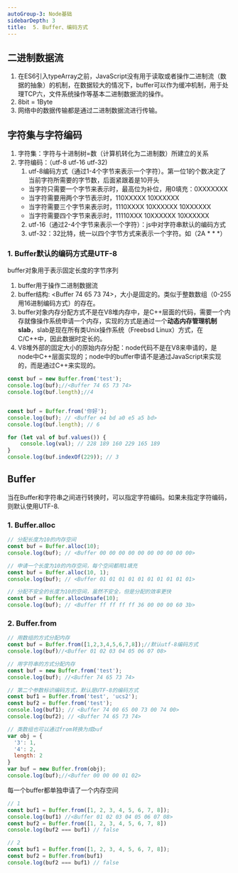 ```yaml
---
autoGroup-3: Node基础
sidebarDepth: 3
title:  5. Buffer、编码方式
---
```


## 二进制数据流
1. 在ES6引入typeArray之前，JavaScript没有用于读取或者操作二进制流（数据的抽象）的机制，在数据较大的情况下，buffer可以作为缓冲机制，用于处理TCP六，文件系统操作等基本二进制数据流的操作。
2. 8bit = 1Byte
3. 网络中的数据传输都是通过二进制数据流进行传输。

## 字符集与字符编码
1. 字符集：字符与十进制树=数（计算机转化为二进制数）所建立的关系
2. 字符编码：（utf-8 utf-16 utf-32)
   1. utf-8编码方式（通过1-4个字节来表示一个字符）。第一位1的个数决定了当前字符所需要的字节数，后面紧跟着是10开头
    - 当字符只需要一个字节来表示时，最高位为补位，用0填充：0XXXXXXX
    - 当字符需要用两个字节表示时，110XXXXX 10XXXXXX
    - 当字符需要三个字节来表示时，1110XXXX 10XXXXXX 10XXXXXX
    - 当字符需要四个字节来表示时，11110XXX  10XXXXXX  10XXXXXX
   2. utf-16（通过2-4个字节来表示一个字符）：js中对字符串默认的编码方式
   3. utf-32：32比特，统一以四个字节方式来表示一个字符。如（2A * * *）


### 1. Buffer默认的编码方式是UTF-8
buffer对象用于表示固定长度的字节序列
1. buffer用于操作二进制数据流
2. buffer结构: \<Buffer 74 65 73 74>，大小是固定的。类似于整数数组（0-255用16进制编码方式）的存在。
3. buffer对象内存分配方式不是在V8堆内存中，是C++层面的代码，需要一个内存就像操作系统申请一个内存，实现的方式是通过一个**动态内存管理机制slab**，slab是现在所有类Unix操作系统（Freebsd Linux）方式，在C/C++中，因此数据时定长的。
4. V8堆外部的固定大小的原始内存分配：node代码不是在V8来申请的，是node中C++层面实现的；node中的buffer申请不是通过JavaScript来实现的，而是通过C++来实现的。
```javascript
const buf = new Buffer.from('test');
console.log(buf);//<Buffer 74 65 73 74>
console.log(buf.length);//4


const buf = Buffer.from('你好');
console.log(buf); // <Buffer e4 bd a0 e5 a5 bd>
console.log(buf.length); // 6

for (let val of buf.values()) {
    console.log(val); // 228 189 160 229 165 189
}
console.log(buf.indexOf(229)); // 3
```

## Buffer
当在Buffer和字符串之间进行转换时，可以指定字符编码。如果未指定字符编码，则默认使用UTF-8.

### 1. Buffer.alloc
```javascript
// 分配长度为10的内存空间
const buf = Buffer.alloc(10);
console.log(buf); // <Buffer 00 00 00 00 00 00 00 00 00 00>

// 申请一个长度为10的内存空间，每个空间都用1填充
const buf = Buffer.alloc(10, 1);
console.log(buf); // <Buffer 01 01 01 01 01 01 01 01 01 01>

// 分配不安全的长度为10的空间，虽然不安全，但是分配的效率更快
const buf = Buffer.allocUnsafe(10);
console.log(buf); // <Buffer ff ff ff ff 36 00 00 00 60 3b>
```

### 2. Buffer.from
```js
// 用数组的方式分配内存
const buf = Buffer.from([1,2,3,4,5,6,7,8]);//默认utf-8编码方式
console.log(buf)//<Buffer 01 02 03 04 05 06 07 08>

// 用字符串的方式分配内存
const buf = new Buffer.from('test');
console.log(buf); //<Buffer 74 65 73 74>

// 第二个参数标识编码方式，默认是UTF-8的编码方式
const buf1 = Buffer.from('test', 'ucs2');
const buf2 = Buffer.from('test');
console.log(buf1); // <Buffer 74 00 65 00 73 00 74 00>
console.log(buf2); // <Buffer 74 65 73 74>

// 类数组也可以通过from转换为成buf
var obj = {
  '3': 1,
  '4': 2,
  length: 2
}
var buf = new Buffer.from(obj);
console.log(buf);//<Buffer 00 00 00 01 02>
```
每一个buffer都单独申请了一个内存空间
```javascript
// 1
const buf1 = Buffer.from([1, 2, 3, 4, 5, 6, 7, 8]);
console.log(buf1) //<Buffer 01 02 03 04 05 06 07 08>
const buf2 = Buffer.from([1, 2, 3, 4, 5, 6, 7, 8])
console.log(buf2 === buf1) // false 

// 2
const buf1 = Buffer.from([1, 2, 3, 4, 5, 6, 7, 8]);
const buf2 = Buffer.from(buf1)
console.log(buf2 === buf1) // false
```

